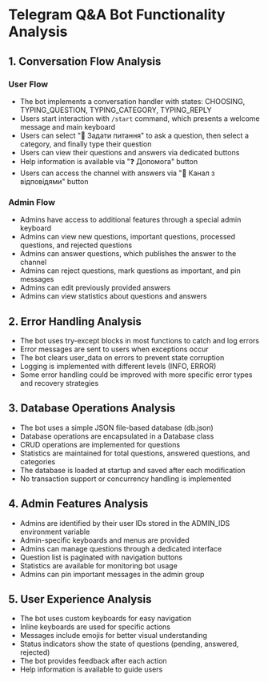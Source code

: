 # Telegram Q&A Bot Functionality Analysis

## 1. Conversation Flow Analysis

### User Flow
- The bot implements a conversation handler with states: CHOOSING, TYPING_QUESTION, TYPING_CATEGORY, TYPING_REPLY
- Users start interaction with `/start` command, which presents a welcome message and main keyboard
- Users can select "📝 Задати питання" to ask a question, then select a category, and finally type their question
- Users can view their questions and answers via dedicated buttons
- Help information is available via "❓ Допомога" button
- Users can access the channel with answers via "📢 Канал з відповідями" button

### Admin Flow
- Admins have access to additional features through a special admin keyboard
- Admins can view new questions, important questions, processed questions, and rejected questions
- Admins can answer questions, which publishes the answer to the channel
- Admins can reject questions, mark questions as important, and pin messages
- Admins can edit previously provided answers
- Admins can view statistics about questions and answers

## 2. Error Handling Analysis

- The bot uses try-except blocks in most functions to catch and log errors
- Error messages are sent to users when exceptions occur
- The bot clears user_data on errors to prevent state corruption
- Logging is implemented with different levels (INFO, ERROR)
- Some error handling could be improved with more specific error types and recovery strategies

## 3. Database Operations Analysis

- The bot uses a simple JSON file-based database (db.json)
- Database operations are encapsulated in a Database class
- CRUD operations are implemented for questions
- Statistics are maintained for total questions, answered questions, and categories
- The database is loaded at startup and saved after each modification
- No transaction support or concurrency handling is implemented

## 4. Admin Features Analysis

- Admins are identified by their user IDs stored in the ADMIN_IDS environment variable
- Admin-specific keyboards and menus are provided
- Admins can manage questions through a dedicated interface
- Question list is paginated with navigation buttons
- Statistics are available for monitoring bot usage
- Admins can pin important messages in the admin group

## 5. User Experience Analysis

- The bot uses custom keyboards for easy navigation
- Inline keyboards are used for specific actions
- Messages include emojis for better visual understanding
- Status indicators show the state of questions (pending, answered, rejected)
- The bot provides feedback after each action
- Help information is available to guide users

